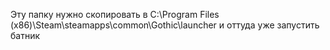 Эту папку нужно скопировать в C:\Program Files (x86)\Steam\steamapps\common\Gothic\launcher и оттуда уже запустить батник
